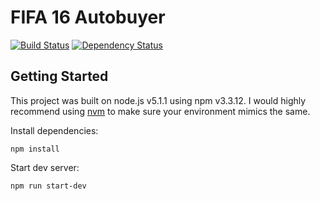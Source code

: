 # FIFA 16 Autobuyer
[![Build Status](https://travis-ci.org/hunterjm/fifa-autobuyer.svg?branch=master)](https://travis-ci.org/hunterjm/fifa-autobuyer) [![Dependency Status](https://david-dm.org/hunterjm/fifa-autobuyer.svg)](https://david-dm.org/hunterjm/fifa-autobuyer)

## Getting Started
This project was built on node.js v5.1.1 using npm v3.3.12.  I would highly recommend using [nvm](https://github.com/creationix/nvm) to make sure your environment mimics the same.

Install dependencies:

    npm install

Start dev server:

    npm run start-dev
